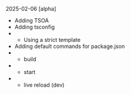 2025-02-06 [alpha]

- Adding TSOA
- Adding tsconfig
- - Using a strict template
- Adding default commands for package.json
- - build
- - start
- - live reload (dev)
